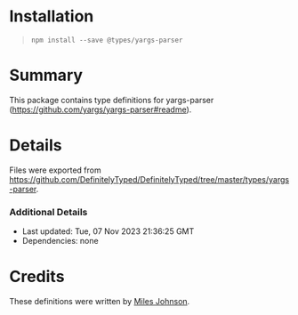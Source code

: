 # Installation

> `npm install --save @types/yargs-parser`

# Summary

This package contains type definitions for
yargs-parser (https://github.com/yargs/yargs-parser#readme).

# Details

Files were exported
from https://github.com/DefinitelyTyped/DefinitelyTyped/tree/master/types/yargs-parser.

### Additional Details

* Last updated: Tue, 07 Nov 2023 21:36:25 GMT
* Dependencies: none

# Credits

These definitions were written by [Miles Johnson](https://github.com/milesj).
